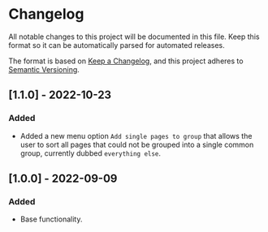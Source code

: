 # Changelog

All notable changes to this project will be documented in this file.
Keep this format so it can be automatically parsed for automated releases.

The format is based on [Keep a Changelog](https://keepachangelog.com/en/1.0.0/),
and this project adheres to [Semantic Versioning](https://semver.org/spec/v2.0.0.html).


## [1.1.0] - 2022-10-23
### Added
- Added a new menu option `Add single pages to group` that allows the user to sort all pages that could not be grouped into a single common group, currently dubbed `everything else`.

## [1.0.0] - 2022-09-09
### Added
- Base functionality.
